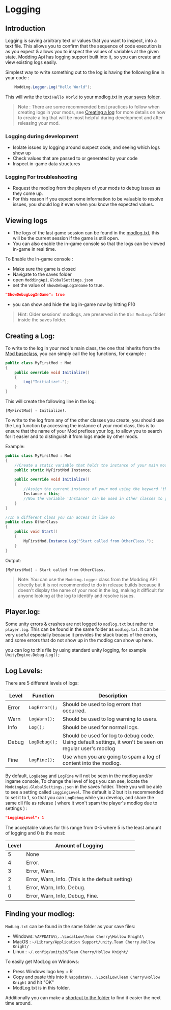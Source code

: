 # Logging

## Introduction 

Logging is saving arbitrary text or values that you want to inspect, into a text file. This allows you to confirm that the sequence of code execution is as you expect & allows you to inspect the values of variables at the given state. Modding Api has logging support built into it, so you can create and view existing logs easily.

Simplest way to write something out to the log is having the following line in your code : 
``` cs
	Modding.Logger.Log("Hello World");
```
This will write the text `Hello World` to your modlog.txt [ in your saves folder](#finding-your-modlog). 

> Note : There are some recommended best practices to follow when creating logs in your mods, see [Creating a log](#creating-a-log) for more details on how to create a log that will be most helpful during development and after releasing your mod.

### Logging during development
 - Isolate issues by logging around suspect code, and seeing which logs show up
 - Check values that are passed to or generated by your code
 - Inspect in-game data structures 

### Logging For troubleshooting
 - Request the modlog from the players of your mods to debug issues as they come up.
 - For this reason if you expect some information to be valuable to resolve issues, you should log it even when you know the expected values.


## Viewing logs

 - The logs of the last game session can be found in the [modlog.txt](#finding-your-modlog), this will be the current session if the game is still open.
 - You can also enable the in-game console so that the logs can be viewed in-game in real time.

To Enable the In-game console :

 - Make sure the game is closed
 - Navigate to the saves folder 
 - open `ModdingApi.GlobalSettings.json` 
 - set the value of `ShowDebugLogInGame` to true.
``` json
"ShowDebugLogInGame": true
```
 - you can show and hide the log in-game now by hitting F10

> Hint: Older sessions' modlogs, are preserved in the `Old ModLogs` folder inside the saves folder.


## Creating a Log:

To write to the log in your mod's main class, the one that inherits from the [Mod baseclass](mod-baseclass.md), you can simply call the log functions, for example :  

```cs 
public class MyFirstMod : Mod
{
	public override void Initialize()
	{
		Log("Initialize!.");
	}
}
```
This will create the following line in the log:  
``` 
[MyFirstMod] - Initialize!.
```

To write to the log from any of the other classes you create, you should use the Log function by accessing the instance of your mod class, this is to ensure that the name of your Mod prefixes your log, to allow you to search for it easier and to distinguish it from logs made by other mods.
   
Example:
```cs 
public class MyFirstMod : Mod
{
	//Create a static variable that holds the instance of your main mod class
	public static MyFirstMod Instance;
	
	public override void Initialize()
	{
		//Assign the current instance of your mod using the keyword 'this`
		Instance = this;
		//Now the variable 'Instance' can be used in other classes to get hold of the current Mod instance.
	}
}

//In a different class you can access it like so
public class OtherClass
{
	public void Start()
	{
		MyFirstMod.Instance.Log("Start called from OtherClass.");
	}
}
```
Output:
``` 
[MyFirstMod] - Start called from OtherClass.
```

> Note: You can use the `Modding.Logger` class from the Modding API directly but it is not recommended to do in release builds because it doesn't display the name of your mod in the log, making it difficult for anyone looking at the log to identify and resolve issues.


## Player.log:  
Some unity errors & crashes are not logged to `modlog.txt` but rather to `player.log`. This can be found in the same folder as `modlog.txt`. It can be very useful especially because it provides the stack traces of the errors, and some errors that do not show up in the modlog can show up here.

you can log to this file by using standard unity logging, for example `UnityEngine.Debug.Log();`


## Log Levels:  

There are 5 different levels of logs:  

| Level | Function      | Description                                                                                             |
|-------|---------------|---------------------------------------------------------------------------------------------------------|
| Error | `LogError();` | Should be used to log errors that occurred.                                         |
| Warn  | `LogWarn();`  | Should be used to log warning to users.                                                                 |  
| Info  | `Log();`      | Should be used for normal logs.                                                                         | 
| Debug | `LogDebug();` | Should be used for log to debug code. Using default settings, it won't be seen on regular user's modlog |  
| Fine  | `LogFine();`  | Use when you are going to spam a log of content into the modlog.                      |  

By default, `LogDebug` and `LogFine` will not be seen in the modlog and/or ingame console, To change the level of logs you can see, locate the `ModdingApi.GlobalSettings.json` in the saves folder. There you will be able to see a setting called `LoggingLevel`.  The default is 2 but it is recommended to set it to 1, so that you can `LogDebug` while you develop, and share the same dll file as release ( where it won't spam the player's modlog due to settings ) :

```  json
"LoggingLevel": 1
```

The acceptable values for this range from 0-5 where 5 is the least amount of logging  and 0 is the most:  
  
| Level | Amount of Logging                                |
|-------|--------------------------------------------------|
| 5     | None                                             |  
| 4     | Error.                                           |  
| 3     | Error, Warn.                                     |  
| 2     | Error, Warn, Info. (This is the default setting) |   
| 1     | Error, Warn, Info, Debug.                        |   
| 0     | Error, Warn, Info, Debug, Fine.                  |   
   

## Finding your modlog:  
`ModLog.txt` can be found in the same folder as your save files:
- Windows: `%APPDATA%\..\LocalLow\Team Cherry\Hollow Knight\`
- MacOS  : `~/Library/Application Support/unity.Team Cherry.Hollow Knight/`
- Linux  : `~/.config/unity3d/Team Cherry/Hollow Knight/`

To easily get ModLog on Windows:
- Press Windows logo key + R
- Copy and paste this into it `%appdata%\..\LocalLow\Team Cherry\Hollow Knight` and hit "OK"
- ModLog.txt is in this folder.

Additionally you can make a [shortcut to the folder](https://www.howtogeek.com/436615/how-to-create-desktop-shortcuts-on-windows-10-the-easy-way/) to find it easier the next time around.
